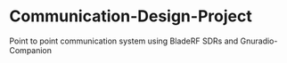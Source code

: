# Communication-Design-Project
Point to point communication system using BladeRF SDRs and Gnuradio-Companion
